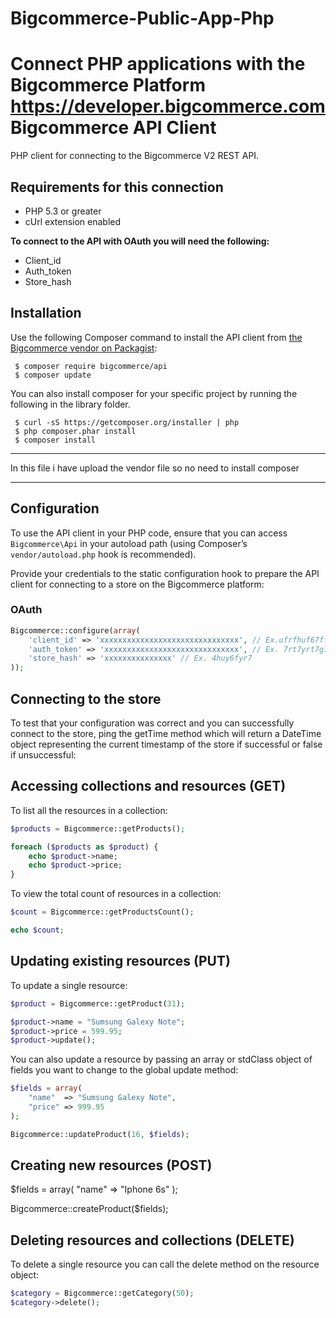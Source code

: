 # Bigcommerce-Public-App-Php
Connect PHP applications with the Bigcommerce Platform https://developer.bigcommerce.com
Bigcommerce API Client
======================

PHP client for connecting to the Bigcommerce V2 REST API.

Requirements for this connection
------------

- PHP 5.3 or greater
- cUrl extension enabled

**To connect to the API with OAuth you will need the following:**

- Client_id
- Auth_token
- Store_hash

Installation
------------

Use the following Composer command to install the
API client from [the Bigcommerce vendor on Packagist](https://packagist.org/packages/bigcommerce/api):

~~~shell
 $ composer require bigcommerce/api
 $ composer update
~~~

You can also install composer for your specific project by running the following in the library folder.

~~~shell
 $ curl -sS https://getcomposer.org/installer | php
 $ php composer.phar install
 $ composer install
~~~
***********************************************************************************
In this file i have upload the vendor file so no need to install  composer
***********************************************************************************

Configuration
-------------

To use the API client in your PHP code, ensure that you can access `Bigcommerce\Api`
in your autoload path (using Composer’s `vendor/autoload.php` hook is recommended).

Provide your credentials to the static configuration hook to prepare the API client
for connecting to a store on the Bigcommerce platform:

### OAuth
~~~php
Bigcommerce::configure(array(
    'client_id' => 'xxxxxxxxxxxxxxxxxxxxxxxxxxxxxxx', // Ex.ufrfhuf67ffr7frf7hrfrfyrfgmu
    'auth_token' => 'xxxxxxxxxxxxxxxxxxxxxxxxxxxxxx', // Ex. 7rt7yrt7g7frfryfffdv7yfyr7f
    'store_hash' => 'xxxxxxxxxxxxxxx' // Ex. 4huy6fyr7
));
~~~

Connecting to the store
-----------------------

To test that your configuration was correct and you can successfully connect to
the store, ping the getTime method which will return a DateTime object
representing the current timestamp of the store if successful or false if
unsuccessful:

Accessing collections and resources (GET)
-----------------------------------------

To list all the resources in a collection:

~~~php
$products = Bigcommerce::getProducts();

foreach ($products as $product) {
	echo $product->name;
	echo $product->price;
}
~~~

To view the total count of resources in a collection:

~~~php
$count = Bigcommerce::getProductsCount();

echo $count;
~~~

Updating existing resources (PUT)
---------------------------------

To update a single resource:

~~~php
$product = Bigcommerce::getProduct(31);

$product->name = "Sumsung Galexy Note";
$product->price = 599.95;
$product->update();
~~~

You can also update a resource by passing an array or stdClass object of fields
you want to change to the global update method:

~~~php
$fields = array(
	"name"  => "Sumsung Galexy Note",
	"price" => 999.95
);

Bigcommerce::updateProduct(16, $fields);
~~~

Creating new resources (POST)
-----------------------------
$fields = array(
	"name" => "Iphone 6s"
);

Bigcommerce::createProduct($fields);

Deleting resources and collections (DELETE)
-------------------------------------------

To delete a single resource you can call the delete method on the resource object:

~~~php
$category = Bigcommerce::getCategory(50);
$category->delete();
~~~

